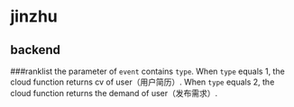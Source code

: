 # jinzhu

## backend

###ranklist
the parameter of `event` contains `type`. When `type` equals 1, the cloud function returns cv of user（用户简历）.
When `type` equals 2, the cloud function returns the demand of user（发布需求）.

